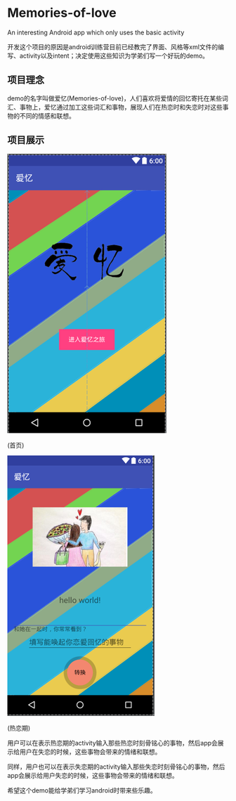 # Memories-of-love
An interesting Android app which only uses the basic activity

开发这个项目的原因是android训练营目前已经教完了界面、风格等xml文件的编写、activity以及intent；决定使用这些知识为学弟们写一个好玩的demo。

## 项目理念

demo的名字叫做爱忆(Memories-of-love)，人们喜欢将爱情的回忆寄托在某些词汇、事物上，爱忆通过加工这些词汇和事物，展现人们在热恋时和失恋时对这些事物的不同的情感和联想。

## 项目展示

![首页](./image/main.png)

(首页)

![热恋期](./image/first.png)

(热恋期)

用户可以在表示热恋期的activity输入那些热恋时刻骨铭心的事物，然后app会展示给用户在失恋的时候，这些事物会带来的情绪和联想。

同样，用户也可以在表示失恋期的activity输入那些失恋时刻骨铭心的事物，然后app会展示给用户失恋的时候，这些事物会带来的情绪和联想。

希望这个demo能给学弟们学习android时带来些乐趣。
